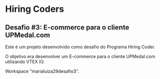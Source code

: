 # Hiring Coders
## Desafio #3: E-commerce para o cliente UPMedal.com

Este é um projeto desenvolvido como desafio do Programa Hiring Coder.

O objetivo era desenvolver um E-commerce para o cliente UPMedal.com utilizando VTEX IO.

Workspace "marialuiza29desafio3".